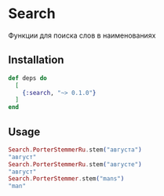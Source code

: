 # Search

Функции для поиска слов в наименованиях

## Installation

```elixir
def deps do
  [
    {:search, "~> 0.1.0"}
  ]
end
```

## Usage

```elixir
Search.PorterStemmerRu.stem("августа")
"август"
Search.PorterStemmerRu.stem("августе")
"август"
Search.PorterStemmer.stem("mans")
"man"
```
